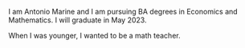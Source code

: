 I am Antonio Marine and I am pursuing BA degrees in Economics and Mathematics.
I will graduate in May 2023.

When I was younger, I wanted to be a math teacher.